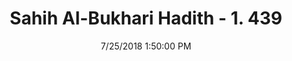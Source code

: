 ---
title        : "Sahih Al-Bukhari Hadith - 1. 439"
date         : 7/25/2018 1:50:00 PM
draft        : false
type         : "hadith"
layout       : "hadith"
BookCode     : "SHB"
VolumeNumber : "1"
HadithNumber : "439"
categories  :  ["Prayer-Employing the carpenter and the technician"]
tags  :  ["Sahl"]
---